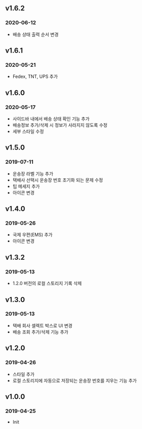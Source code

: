 ## v1.6.2
### 2020-06-12
* 배송 상태 출력 순서 변경

## v1.6.1
### 2020-05-21
* Fedex, TNT, UPS 추가

## v1.6.0
### 2020-05-17
* 사이드바 내에서 배송 상태 확인 기능 추가
* 배송정보 추가/삭제 시 정보가 사라지지 않도록 수정
* 세부 스타일 수정

## v1.5.0
### 2019-07-11
* 운송장 라벨 기능 추가
* 택배사 선택시 운송장 번호 초기화 되는 문제 수정
* 팁 메세지 추가
* 아이콘 변경

## v1.4.0
### 2019-05-26
* 국제 우편(EMS) 추가
* 아이콘 변경

## v1.3.2
### 2019-05-13
* 1.2.0 버전의 로컬 스토리지 기록 삭제

## v1.3.0
### 2019-05-13
* 택배 회사 셀렉트 박스로 UI 변경
* 배송 조회 추가/삭제 기능 추가

## v1.2.0
### 2019-04-26
* 스타일 추가
* 로컬 스토리지에 자동으로 저장되는 운송장 번호를 지우는 기능 추가

## v1.0.0
### 2019-04-25
* Init